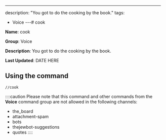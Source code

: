 ---
description: "You got to do the cooking by the book."
tags:
  - Voice
---# cook

**Name**: cook

**Group**: Voice

**Description**: You got to do the cooking by the book.

**Last Updated**: DATE HERE

## Using the command

    //cook

::::caution Please note that this command and other commands from the **Voice** command group are not allowed in the following channels:
- the_board
- attachment-spam
- bots
- thejewbot-suggestions
- quotes
::::